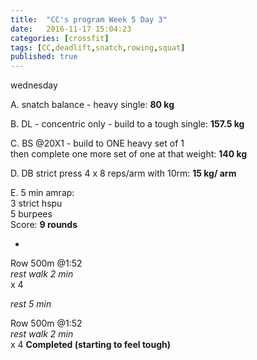 ```yaml
---
title:  "CC's program Week 5 Day 3"
date:   2016-11-17 15:04:23
categories: [crossfit]
tags: [CC,deadlift,snatch,rowing,squat]
published: true
---
```

wednesday

A. snatch balance - heavy single: **80 kg**

B. DL - concentric only -  build to a tough single: **157.5 kg**

C. BS @20X1 - build to ONE heavy set of 1  
then complete one more set of one at that weight: **140 kg**

D. DB strict press 4 x 8 reps/arm with 10rm: **15 kg/ arm**

E. 5 min amrap:  
3 strict hspu  
5 burpees  
Score: **9 rounds**

+

Row 500m @1:52   
_rest walk 2 min_   
x 4

_rest 5 min_

Row 500m @1:52  
_rest walk 2 min_   
x 4
**Completed (starting to feel tough)**